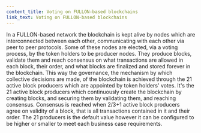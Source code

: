 ```yaml
---
content_title: Voting on FULLON-based blockchains
link_text: Voting on FULLON-based blockchains
---
```


In a FULLON-based network the blockchain is kept alive by nodes which are interconnected between each other, communicating with each other via peer to peer protocols. Some of these nodes are elected, via a voting process, by the token holders to be producer nodes. They produce blocks, validate them and reach consensus on what transactions are allowed in each block, their order, and what blocks are finalized and stored forever in the blockchain. This way the governance, the mechanism by which collective decisions are made, of the blockchain is achieved through the 21 active block producers which are appointed by token holders' votes. It's the 21 active block producers which continuously create the blockchain by creating blocks, and securing them by validating them, and reaching consensus. Consensus is reached when 2/3+1 active block producers agree on validity of a block, that is all transactions contained in it and their order. The 21 producers is the default value however it can be configured to be higher or smaller to meet each business case requirements.
